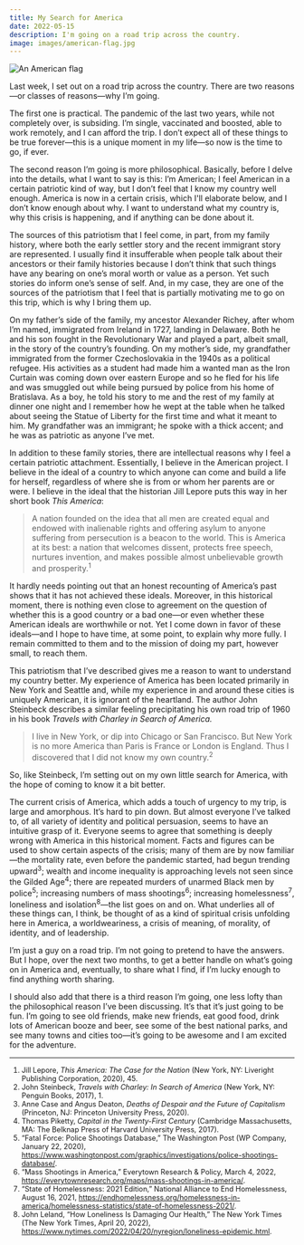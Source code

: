 ```yaml
---
title: My Search for America
date: 2022-05-15
description: I'm going on a road trip across the country.
image: images/american-flag.jpg
---
```


<p>
  <div class="fixed-img-spreader sixty-two">
    <div class="fixed-img-setter">
      <img src="{{ assets|key:'images/american-flag.jpg' }}"
        class="fixed-img"
        alt="An American flag">
    </div>
  </div>
</p>


Last week, I set out on a road trip across the country. There are two reasons—or classes of reasons—why I’m going.

The first one is practical. The pandemic of the last two years, while not completely over, is subsiding. I’m single, vaccinated and boosted, able to work remotely, and I can afford the trip. I don’t expect all of these things to be true forever—this is a unique moment in my life—so now is the time to go, if ever.

The second reason I’m going is more philosophical. Basically, before I delve into the details, what I want to say is this: I’m American; I feel American in a certain patriotic kind of way, but I don’t feel that I know my country well enough. America is now in a certain crisis, which I'll elaborate below, and I don’t know enough about why. I want to understand what my country is, why this crisis is happening, and if anything can be done about it.

The sources of this patriotism that I feel come, in part, from my family history, where both the early settler story and the recent immigrant story are represented. I usually find it insufferable when people talk about their ancestors or their family histories because I don’t think that such things have any bearing on one’s moral worth or value as a person. Yet such stories do inform one’s sense of self. And, in my case, they are one of the sources of the patriotism that I feel that is partially motivating me to go on this trip, which is why I bring them up.

On my father’s side of the family, my ancestor Alexander Richey, after whom I’m named, immigrated from Ireland in 1727, landing in Delaware. Both he and his son fought in the Revolutionary War and played a part, albeit small, in the story of the country’s founding. On my mother’s side, my grandfather immigrated from the former Czechoslovakia in the 1940s as a political refugee. His activities as a student had made him a wanted man as the Iron Curtain was coming down over eastern Europe and so he fled for his life and was smuggled out while being pursued by police from his home of Bratislava. As a boy, he told his story to me and the rest of my family at dinner one night and I remember how he wept at the table when he talked about seeing the Statue of Liberty for the first time and what it meant to him. My grandfather was an immigrant; he spoke with a thick accent; and he was as patriotic as anyone I’ve met.

In addition to these family stories, there are intellectual reasons why I feel a certain patriotic attachment. Essentially, I believe in the American project. I believe in the ideal of a country to which anyone can come and build a life for herself, regardless of where she is from or whom her parents are or were. I believe in the ideal that the historian Jill Lepore puts this way in her short book *This America*:

> A nation founded on the idea that all men are created equal and endowed with inalienable rights and offering asylum to anyone suffering from persecution is a beacon to the world. This is America at its best: a nation that welcomes dissent, protects free speech, nurtures invention, and makes possible almost unbelievable growth and prosperity.<sup>1</sup>
> 

It hardly needs pointing out that an honest recounting of America’s past shows that it has not achieved these ideals. Moreover, in this historical moment, there is nothing even close to agreement on the question of whether this is a good country or a bad one—or even whether these American ideals are worthwhile or not. Yet I come down in favor of these ideals—and I hope to have time, at some point, to explain why more fully. I remain committed to them and to the mission of doing my part, however small, to reach them.

This patriotism that I’ve described gives me a reason to want to understand my country better. My experience of America has been located primarily in New York and Seattle and, while my experience in and around these cities is uniquely American, it is ignorant of the heartland. The author John Steinbeck describes a similar feeling precipitating his own road trip of 1960 in his book *Travels with Charley in Search of America.*

> I live in New York, or dip into Chicago or San Francisco. But New York is no more America than Paris is France or London is England. Thus I discovered that I did not know my own country.<sup>2</sup>
> 

So, like Steinbeck, I’m setting out on my own little search for America, with the hope of coming to know it a bit better.

The current crisis of America, which adds a touch of urgency to my trip, is large and amorphous. It’s hard to pin down. But almost everyone I’ve talked to, of all variety of identity and political persuasion, seems to have an intuitive grasp of it. Everyone seems to agree that something is deeply wrong with America in this historical moment. Facts and figures can be used to show certain aspects of the crisis; many of them are by now familiar—the mortality rate, even before the pandemic started, had begun trending upward<sup>3</sup>; wealth and income inequality is approaching levels not seen since the Gilded Age<sup>4</sup>; there are repeated murders of unarmed Black men by police<sup>5</sup>; increasing numbers of mass shootings<sup>6</sup>; increasing homelessness<sup>7</sup>, loneliness and isolation<sup>8</sup>—the list goes on and on. What underlies all of these things can, I think, be thought of as a kind of spiritual crisis unfolding here in America, a worldweariness, a crisis of meaning, of morality, of identity, and of leadership. 

I’m just a guy on a road trip. I’m not going to pretend to have the answers. But I hope, over the next two months, to get a better handle on what’s going on in America and, eventually, to share what I find, if I’m lucky enough to find anything worth sharing.

I should also add that there is a third reason I’m going, one less lofty than the philosophical reason I’ve been discussing. It’s that it’s just going to be fun. I’m going to see old friends, make new friends, eat good food, drink lots of American booze and beer, see some of the best national parks, and see many towns and cities too—it’s going to be awesome and I am excited for the adventure.

---

<div class="small" style="font-size: 0.9em;">

1. Jill Lepore, *This America: The Case for the Nation* (New York, NY: Liveright Publishing Corporation, 2020), 45.
2. John Steinbeck, *Travels with Charley: In Search of America* (New York, NY: Penguin Books, 2017), 1.
3. Anne Case and Angus Deaton, *Deaths of Despair and the Future of Capitalism* (Princeton, NJ: Princeton University Press, 2020).
4. Thomas Piketty, *Capital in the Twenty-First Century* (Cambridge Massachusetts, MA: The Belknap Press of Harvard University Press, 2017).
5. “Fatal Force: Police Shootings Database,” The Washington Post (WP Company, January 22, 2020), https://www.washingtonpost.com/graphics/investigations/police-shootings-database/.
6. “Mass Shootings in America,” Everytown Research &amp; Policy, March 4, 2022, https://everytownresearch.org/maps/mass-shootings-in-america/.
7. “State of Homelessness: 2021 Edition,” National Alliance to End Homelessness, August 16, 2021, https://endhomelessness.org/homelessness-in-america/homelessness-statistics/state-of-homelessness-2021/.
8. John Leland, “How Loneliness Is Damaging Our Health,” The New York Times (The New York Times, April 20, 2022), https://www.nytimes.com/2022/04/20/nyregion/loneliness-epidemic.html.

</div>
